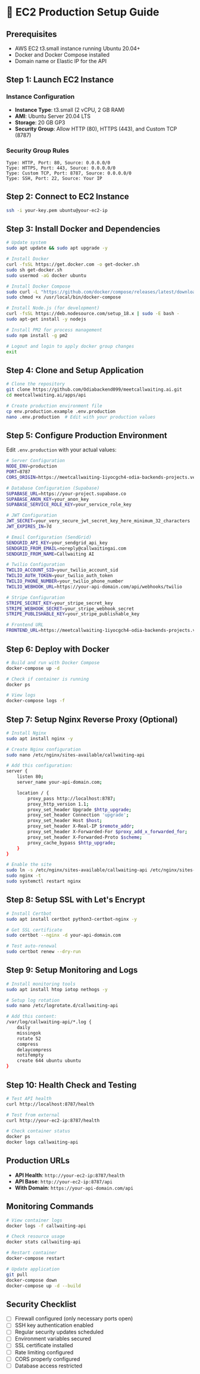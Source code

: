 # 🚀 EC2 Production Setup Guide

## Prerequisites
- AWS EC2 t3.small instance running Ubuntu 20.04+
- Docker and Docker Compose installed
- Domain name or Elastic IP for the API

## Step 1: Launch EC2 Instance

### Instance Configuration
- **Instance Type**: t3.small (2 vCPU, 2 GB RAM)
- **AMI**: Ubuntu Server 20.04 LTS
- **Storage**: 20 GB GP3
- **Security Group**: Allow HTTP (80), HTTPS (443), and Custom TCP (8787)

### Security Group Rules
```
Type: HTTP, Port: 80, Source: 0.0.0.0/0
Type: HTTPS, Port: 443, Source: 0.0.0.0/0
Type: Custom TCP, Port: 8787, Source: 0.0.0.0/0
Type: SSH, Port: 22, Source: Your IP
```

## Step 2: Connect to EC2 Instance

```bash
ssh -i your-key.pem ubuntu@your-ec2-ip
```

## Step 3: Install Docker and Dependencies

```bash
# Update system
sudo apt update && sudo apt upgrade -y

# Install Docker
curl -fsSL https://get.docker.com -o get-docker.sh
sudo sh get-docker.sh
sudo usermod -aG docker ubuntu

# Install Docker Compose
sudo curl -L "https://github.com/docker/compose/releases/latest/download/docker-compose-$(uname -s)-$(uname -m)" -o /usr/local/bin/docker-compose
sudo chmod +x /usr/local/bin/docker-compose

# Install Node.js (for development)
curl -fsSL https://deb.nodesource.com/setup_18.x | sudo -E bash -
sudo apt-get install -y nodejs

# Install PM2 for process management
sudo npm install -g pm2

# Logout and login to apply docker group changes
exit
```

## Step 4: Clone and Setup Application

```bash
# Clone the repository
git clone https://github.com/Odiabackend099/meetcallwaiting.ai.git
cd meetcallwaiting.ai/apps/api

# Create production environment file
cp env.production.example .env.production
nano .env.production  # Edit with your production values
```

## Step 5: Configure Production Environment

Edit `.env.production` with your actual values:

```bash
# Server Configuration
NODE_ENV=production
PORT=8787
CORS_ORIGIN=https://meetcallwaiting-1iyocgch4-odia-backends-projects.vercel.app

# Database Configuration (Supabase)
SUPABASE_URL=https://your-project.supabase.co
SUPABASE_ANON_KEY=your_anon_key
SUPABASE_SERVICE_ROLE_KEY=your_service_role_key

# JWT Configuration
JWT_SECRET=your_very_secure_jwt_secret_key_here_minimum_32_characters
JWT_EXPIRES_IN=7d

# Email Configuration (SendGrid)
SENDGRID_API_KEY=your_sendgrid_api_key
SENDGRID_FROM_EMAIL=noreply@callwaitingai.com
SENDGRID_FROM_NAME=Callwaiting AI

# Twilio Configuration
TWILIO_ACCOUNT_SID=your_twilio_account_sid
TWILIO_AUTH_TOKEN=your_twilio_auth_token
TWILIO_PHONE_NUMBER=your_twilio_phone_number
TWILIO_WEBHOOK_URL=https://your-api-domain.com/api/webhooks/twilio

# Stripe Configuration
STRIPE_SECRET_KEY=your_stripe_secret_key
STRIPE_WEBHOOK_SECRET=your_stripe_webhook_secret
STRIPE_PUBLISHABLE_KEY=your_stripe_publishable_key

# Frontend URL
FRONTEND_URL=https://meetcallwaiting-1iyocgch4-odia-backends-projects.vercel.app
```

## Step 6: Deploy with Docker

```bash
# Build and run with Docker Compose
docker-compose up -d

# Check if container is running
docker ps

# View logs
docker-compose logs -f
```

## Step 7: Setup Nginx Reverse Proxy (Optional)

```bash
# Install Nginx
sudo apt install nginx -y

# Create Nginx configuration
sudo nano /etc/nginx/sites-available/callwaiting-api

# Add this configuration:
server {
    listen 80;
    server_name your-api-domain.com;

    location / {
        proxy_pass http://localhost:8787;
        proxy_http_version 1.1;
        proxy_set_header Upgrade $http_upgrade;
        proxy_set_header Connection 'upgrade';
        proxy_set_header Host $host;
        proxy_set_header X-Real-IP $remote_addr;
        proxy_set_header X-Forwarded-For $proxy_add_x_forwarded_for;
        proxy_set_header X-Forwarded-Proto $scheme;
        proxy_cache_bypass $http_upgrade;
    }
}

# Enable the site
sudo ln -s /etc/nginx/sites-available/callwaiting-api /etc/nginx/sites-enabled/
sudo nginx -t
sudo systemctl restart nginx
```

## Step 8: Setup SSL with Let's Encrypt

```bash
# Install Certbot
sudo apt install certbot python3-certbot-nginx -y

# Get SSL certificate
sudo certbot --nginx -d your-api-domain.com

# Test auto-renewal
sudo certbot renew --dry-run
```

## Step 9: Setup Monitoring and Logs

```bash
# Install monitoring tools
sudo apt install htop iotop nethogs -y

# Setup log rotation
sudo nano /etc/logrotate.d/callwaiting-api

# Add this content:
/var/log/callwaiting-api/*.log {
    daily
    missingok
    rotate 52
    compress
    delaycompress
    notifempty
    create 644 ubuntu ubuntu
}
```

## Step 10: Health Check and Testing

```bash
# Test API health
curl http://localhost:8787/health

# Test from external
curl http://your-ec2-ip:8787/health

# Check container status
docker ps
docker logs callwaiting-api
```

## Production URLs

- **API Health**: `http://your-ec2-ip:8787/health`
- **API Base**: `http://your-ec2-ip:8787/api`
- **With Domain**: `https://your-api-domain.com/api`

## Monitoring Commands

```bash
# View container logs
docker logs -f callwaiting-api

# Check resource usage
docker stats callwaiting-api

# Restart container
docker-compose restart

# Update application
git pull
docker-compose down
docker-compose up -d --build
```

## Security Checklist

- [ ] Firewall configured (only necessary ports open)
- [ ] SSH key authentication enabled
- [ ] Regular security updates scheduled
- [ ] Environment variables secured
- [ ] SSL certificate installed
- [ ] Rate limiting configured
- [ ] CORS properly configured
- [ ] Database access restricted
